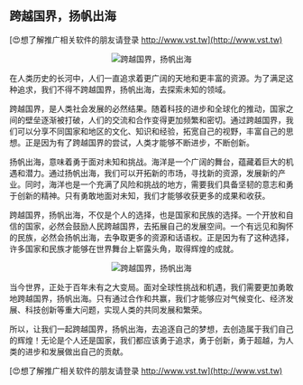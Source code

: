 ## **跨越国界，扬帆出海**

[😍想了解推广相关软件的朋友请登录 http://www.vst.tw](http://www.vst.tw)

 <center><img src="https://vst.tw/MP4/tuiguang/png/6.png" alt="跨越国界，扬帆出海"></center>

在人类历史的长河中，人们一直追求着更广阔的天地和更丰富的资源。为了满足这种追求，我们不得不跨越国界，扬帆出海，去探索未知的领域。

跨越国界，是人类社会发展的必然结果。随着科技的进步和全球化的推动，国家之间的壁垒逐渐被打破，人们的交流和合作变得更加频繁和密切。通过跨越国界，我们可以分享不同国家和地区的文化、知识和经验，拓宽自己的视野，丰富自己的思想。正是因为有了跨越国界的尝试，人类才能够不断进步，不断创新。

扬帆出海，意味着勇于面对未知和挑战。海洋是一个广阔的舞台，蕴藏着巨大的机遇和潜力。通过扬帆出海，我们可以开拓新的市场，寻找新的资源，发展新的产业。同时，海洋也是一个充满了风险和挑战的地方，需要我们具备坚韧的意志和勇于创新的精神。只有勇敢地面对未知，我们才能够收获更多的成果和收获。

跨越国界，扬帆出海，不仅是个人的选择，也是国家和民族的选择。一个开放和自信的国家，必然会鼓励人民跨越国界，去拓展自己的发展空间。一个有远见和胸怀的民族，必然会扬帆出海，去争取更多的资源和话语权。正是因为有了这种选择，许多国家和民族才能够在世界舞台上崭露头角，取得辉煌的成就。

 <center><img src="https://vst.tw/MP4/tuiguang/png/7.png" alt="跨越国界，扬帆出海"></center>

当今世界，正处于百年未有之大变局。面对全球性挑战和机遇，我们需要更加勇敢地跨越国界，扬帆出海。只有通过合作和共赢，我们才能够应对气候变化、经济发展、科技创新等重大问题，实现人类的共同发展和繁荣。

所以，让我们一起跨越国界，扬帆出海，去追逐自己的梦想，去创造属于我们自己的辉煌！无论是个人还是国家，我们都应该勇于追求，勇于创新，勇于超越，为人类的进步和发展做出自己的贡献。

[😍想了解推广相关软件的朋友请登录 http://www.vst.tw](http://www.vst.tw)



